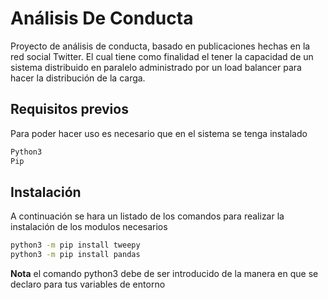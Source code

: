 # Análisis De Conducta
Proyecto de análisis de conducta, basado en publicaciones hechas en la red social Twitter. El cual tiene como finalidad el tener la capacidad de un sistema distribuido en paralelo administrado por un load balancer para hacer la distribución de la carga.
## Requisitos previos
Para poder hacer uso es necesario que en el sistema se tenga instalado
```bash
Python3
Pip
```
## Instalación
A continuación se hara un listado de los comandos para realizar la instalación de los modulos necesarios
```bash
python3 -m pip install tweepy
python3 -m pip install pandas
```
**Nota** el comando python3 debe de ser introducido de la manera en que se declaro para tus variables de entorno